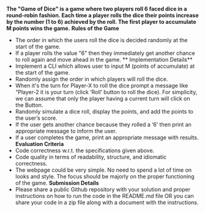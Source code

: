 **The "Game of Dice" is a game where two players roll 6 faced dice in a round-robin fashion. Each time a player rolls the dice their points increase by the number (1 to 6) achieved by the roll. The first player to accumulate M points wins the game.**
**Rules of the Game**
* The order in which the users roll the dice is decided randomly at the start of the game.
* If a player rolls the value "6" then they immediately get another chance to roll again and move ahead in the game.
** Implementation Details**
* Implement a CLI which allows user to input M (points of accumulate) at the start of the game.
* Randomly assign the order in which players will roll the dice.
* When it's the turn for Player-X to roll the dice prompt a message like “Player-2 it is your turn (click ‘Roll’ button to roll the dice). For simplicity, we can assume that only the player having a current turn will click on the Button.
* Randomly simulate a dice roll, display the points, and add the points to the user’s score.
* If the user gets another chance because they rolled a ‘6’ then print an appropriate message to inform the user.
* If a user completes the game, print an appropriate message with results.
**Evaluation Criteria**
* Code correctness w.r.t. the specifications given above.
* Code quality in terms of readability, structure, and idiomatic correctness.
* The webpage could be very simple. No need to spend a lot of time on looks and style. The focus should be majorly on the proper functioning of the game.
**Submission Details**
* Please share a public Github repository with your solution and proper instructions on how to run the code in the README.md file OR you can share your code in a zip file along with a document with the instructions.